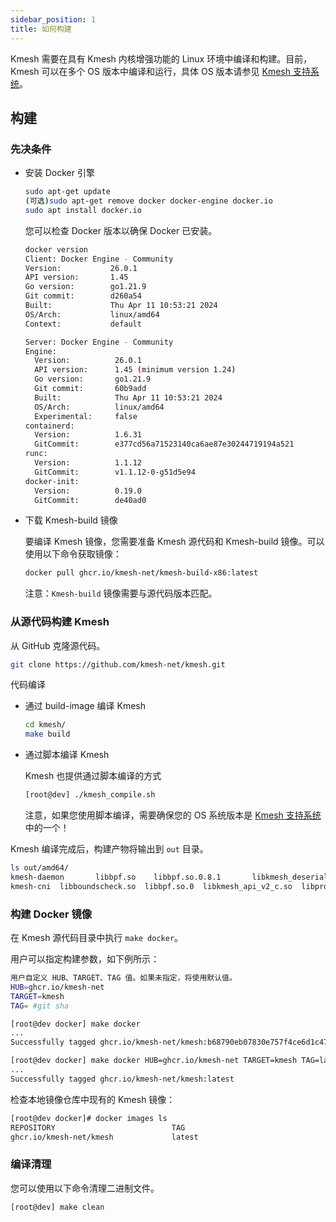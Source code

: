 ```yaml
---
sidebar_position: 1
title: 如何构建
---
```


Kmesh 需要在具有 Kmesh 内核增强功能的 Linux 环境中编译和构建。目前，Kmesh 可以在多个 OS 版本中编译和运行，具体 OS 版本请参见 [Kmesh 支持系统](https://github.com/kmesh-net/kmesh/blob/main/docs/kmesh_support.md)。

## 构建

### 先决条件

- 安装 Docker 引擎

  ```sh
  sudo apt-get update
  (可选)sudo apt-get remove docker docker-engine docker.io
  sudo apt install docker.io
  ```

  您可以检查 Docker 版本以确保 Docker 已安装。

  ```sh
  docker version
  Client: Docker Engine - Community
  Version:           26.0.1
  API version:       1.45
  Go version:        go1.21.9
  Git commit:        d260a54
  Built:             Thu Apr 11 10:53:21 2024
  OS/Arch:           linux/amd64
  Context:           default

  Server: Docker Engine - Community
  Engine:
    Version:          26.0.1
    API version:      1.45 (minimum version 1.24)
    Go version:       go1.21.9
    Git commit:       60b9add
    Built:            Thu Apr 11 10:53:21 2024
    OS/Arch:          linux/amd64
    Experimental:     false
  containerd:
    Version:          1.6.31
    GitCommit:        e377cd56a71523140ca6ae87e30244719194a521
  runc:
    Version:          1.1.12
    GitCommit:        v1.1.12-0-g51d5e94
  docker-init:
    Version:          0.19.0
    GitCommit:        de40ad0
  ```

- 下载 Kmesh-build 镜像

  要编译 Kmesh 镜像，您需要准备 Kmesh 源代码和 Kmesh-build 镜像。可以使用以下命令获取镜像：

  ```sh
  docker pull ghcr.io/kmesh-net/kmesh-build-x86:latest
  ```

  注意：`Kmesh-build` 镜像需要与源代码版本匹配。

### 从源代码构建 Kmesh

从 GitHub 克隆源代码。

```sh
git clone https://github.com/kmesh-net/kmesh.git
```

代码编译

- 通过 build-image 编译 Kmesh

  ```sh
  cd kmesh/
  make build
  ```

- 通过脚本编译 Kmesh

  Kmesh 也提供通过脚本编译的方式

  ```sh
  [root@dev] ./kmesh_compile.sh
  ```

  注意，如果您使用脚本编译，需要确保您的 OS 系统版本是 [Kmesh 支持系统](https://github.com/kmesh-net/kmesh/blob/main/docs/kmesh_support.md) 中的一个！

Kmesh 编译完成后，构建产物将输出到 `out` 目录。

```bash
ls out/amd64/
kmesh-daemon       libbpf.so    libbpf.so.0.8.1       libkmesh_deserial.so  libprotobuf-c.so.1      mdacore
kmesh-cni  libboundscheck.so  libbpf.so.0  libkmesh_api_v2_c.so  libprotobuf-c.so      libprotobuf-c.so.1.0.0
```

### 构建 Docker 镜像

在 Kmesh 源代码目录中执行 `make docker`。

用户可以指定构建参数，如下例所示：

```sh
用户自定义 HUB、TARGET、TAG 值。如果未指定，将使用默认值。
HUB=ghcr.io/kmesh-net
TARGET=kmesh
TAG= #git sha

[root@dev docker] make docker
...
Successfully tagged ghcr.io/kmesh-net/kmesh:b68790eb07830e757f4ce6d1c478d0046ee79730

[root@dev docker] make docker HUB=ghcr.io/kmesh-net TARGET=kmesh TAG=latest
...
Successfully tagged ghcr.io/kmesh-net/kmesh:latest
```

检查本地镜像仓库中现有的 Kmesh 镜像：

```sh
[root@dev docker]# docker images ls
REPOSITORY                          TAG                                        IMAGE ID            CREATED             SIZE
ghcr.io/kmesh-net/kmesh             latest                                     71aec5898c44        About an hour ago   506MB
```

### 编译清理

您可以使用以下命令清理二进制文件。

```sh
[root@dev] make clean
```

